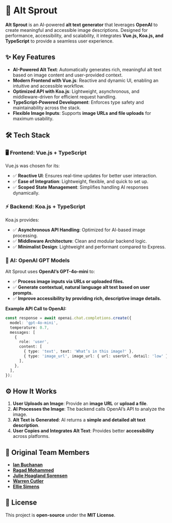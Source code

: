 # 🌱 Alt Sprout

**Alt Sprout** is an AI-powered **alt text generator** that leverages **OpenAI** to create meaningful and accessible image descriptions. Designed for performance, accessibility, and scalability, it integrates **Vue.js, Koa.js, and TypeScript** to provide a seamless user experience.

## ✨ Key Features

- **AI-Powered Alt Text**: Automatically generates rich, meaningful alt text based on image content and user-provided context.
- **Modern Frontend with Vue.js**: Reactive and dynamic UI, enabling an intuitive and accessible workflow.
- **Optimized API with Koa.js**: Lightweight, asynchronous, and middleware-driven for efficient request handling.
- **TypeScript-Powered Development**: Enforces type safety and maintainability across the stack.
- **Flexible Image Inputs**: Supports **image URLs and file uploads** for maximum usability.

## 🛠 Tech Stack

### 🖥️ Frontend: Vue.js + TypeScript

Vue.js was chosen for its:

- ✅ **Reactive UI**: Ensures real-time updates for better user interaction.
- ✅ **Ease of Integration**: Lightweight, flexible, and quick to set up.
- ✅ **Scoped State Management**: Simplifies handling AI responses dynamically.

### ⚡ Backend: Koa.js + TypeScript

Koa.js provides:

- ✅ **Asynchronous API Handling**: Optimized for AI-based image processing.
- ✅ **Middleware Architecture**: Clean and modular backend logic.
- ✅ **Minimalist Design**: Lightweight and performant compared to Express.

### 🤖 AI: OpenAI GPT Models

Alt Sprout uses **OpenAI’s GPT-4o-mini** to:

- ✅ **Process image inputs via URLs or uploaded files.**
- ✅ **Generate contextual, natural language alt text based on user prompts.**
- ✅ **Improve accessibility by providing rich, descriptive image details.**

**Example API Call to OpenAI:**

```ts
const response = await openai.chat.completions.create({
  model: 'gpt-4o-mini',
  temperature: 0.7,
  messages: [
    {
      role: 'user',
      content: [
        { type: 'text', text: 'What’s in this image?' },
        { type: 'image_url', image_url: { url: userUrl, detail: 'low' } },
      ],
    },
  ],
});
```

## ⚙️ How It Works

1. **User Uploads an Image**: Provide an **image URL** or **upload a file**.
2. **AI Processes the Image**: The backend calls OpenAI’s API to analyze the image.
3. **Alt Text is Generated**: AI returns a **simple and detailed alt text description**.
4. **User Copies and Integrates Alt Text**: Provides better **accessibility** across platforms.

## 👥 Original Team Members

- [**Ian Buchanan**](https://github.com/ianbuchanan42)
- [**Ragad Mohammed**](https://github.com/ragad-mohammed)
- [**Julie Hoagland Sorensen**](https://github.com/JulieHoaglandSorensen)
- [**Warren Cutler**](https://github.com/warren-cutler)
- [**Ellie Simens**](https://github.com/elliesimens)

## 📜 License

This project is **open-source** under the **MIT License**.
